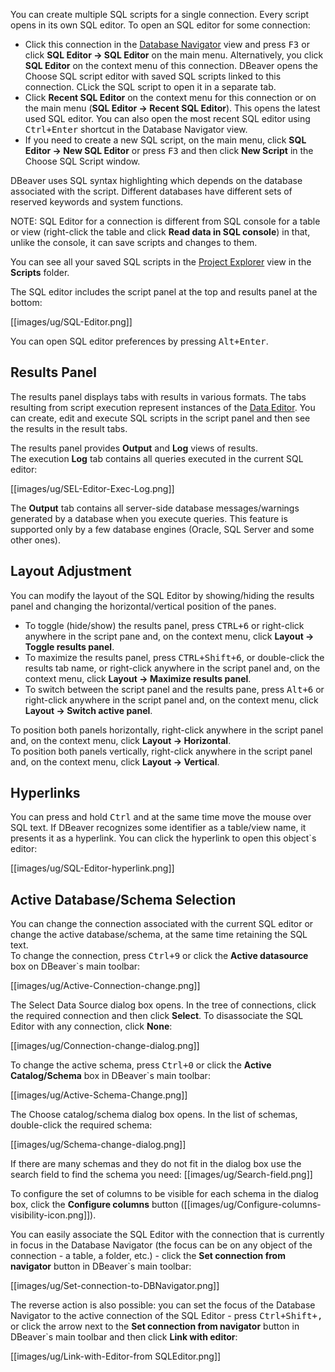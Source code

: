 You can create multiple SQL scripts for a single connection. Every script opens in its own SQL editor. 
To open an SQL editor for some connection:
* Click this connection in the [Database Navigator](https://github.com/dbeaver/dbeaver/wiki/Database-Navigator) view and press <kbd>F3</kbd> or click **SQL Editor -> SQL Editor** on the main menu. Alternatively, you click **SQL Editor** on the context menu of this connection. DBeaver opens the Choose SQL script editor with saved SQL scripts linked to this connection. CLick the SQL script to open it in a separate tab.
* Click **Recent SQL Editor** on the context menu for this connection or on the main menu (**SQL Editor -> Recent SQL Editor**). This opens the latest used SQL editor. You can also open the most recent SQL editor using <kbd>Ctrl+Enter</kbd> shortcut in the Database Navigator view.
* If you need to create a new SQL script, on the main menu, click **SQL Editor -> New SQL Editor** or press <kbd>F3</kbd> and then click **New Script** in the Choose SQL Script window.

DBeaver uses SQL syntax highlighting which depends on the database associated with the script. Different databases have different sets of reserved keywords and system functions.

NOTE: SQL Editor for a connection is different from SQL console for a table or view (right-click the table and click **Read data in SQL console**) in that, unlike the console, it can save scripts and changes to them.

You can see all your saved SQL scripts in the [Project Explorer](https://github.com/dbeaver/dbeaver/wiki/Project-Explorer) view in the **Scripts** folder.

The SQL editor includes the script panel at the top and results panel at the bottom:

[[images/ug/SQL-Editor.png]]

You can open SQL editor preferences by pressing <kbd>Alt+Enter</kbd>.

## Results Panel
The results panel displays tabs with results in various formats. The tabs resulting from script execution represent instances of the [Data Editor](https://github.com/dbeaver/dbeaver/wiki/Data-Editor). You can create, edit and execute SQL scripts in the script panel and then see the results in the result tabs.

The results panel provides **Output** and **Log** views of results.  
The execution **Log** tab contains all queries executed in the current SQL editor:

[[images/ug/SEL-Editor-Exec-Log.png]]

The **Output** tab contains all server-side database messages/warnings generated by a database when you execute queries. This feature is supported only by a few database engines (Oracle, SQL Server and some other ones). 

## Layout Adjustment
You can modify the layout of the SQL Editor by showing/hiding the results panel and changing the horizontal/vertical position of the panes.
* To toggle (hide/show) the results panel, press <kbd>CTRL+6</kbd> or right-click anywhere in the script pane and, on the context menu, click **Layout -> Toggle results panel**.
* To maximize the results panel, press <kbd>CTRL+Shift+6</kbd>, or double-click the results tab name, or right-click anywhere in the script panel and, on the context menu, click **Layout -> Maximize results panel**.
* To switch between the script panel and the results pane, press <kbd>Alt+6</kbd> or right-click anywhere in the script panel and, on the context menu, click **Layout -> Switch active panel**.

To position both panels horizontally, right-click anywhere in the script panel and, on the context menu, click **Layout -> Horizontal**.  
To position both panels vertically, right-click anywhere in the script panel and, on the context menu, click **Layout -> Vertical**.

## Hyperlinks
You can press and hold <kbd>Ctrl</kbd> and at the same time move the mouse over SQL text. If DBeaver recognizes some identifier as a table/view name, it presents it as a hyperlink. You can click the hyperlink to open this object`s editor:

[[images/ug/SQL-Editor-hyperlink.png]]  

## Active Database/Schema Selection
You can change the connection associated with the current SQL editor or change the active database/schema, at the same time retaining the SQL text.  
To change the connection, press <kbd>Ctrl+9</kbd> or click the **Active datasource** box on DBeaver`s main toolbar:

[[images/ug/Active-Connection-change.png]]

The Select Data Source dialog box opens. In the tree of connections, click the required connection and then click **Select**. To disassociate the SQL Editor with any connection, click **None**:

[[images/ug/Connection-change-dialog.png]]

To change the active schema, press <kbd>Ctrl+0</kbd> or click the **Active Catalog/Schema** box in DBeaver`s main toolbar:

[[images/ug/Active-Schema-Change.png]]

The Choose catalog/schema dialog box opens. In the list of schemas, double-click the required schema:

[[images/ug/Schema-change-dialog.png]]

If there are many schemas and they do not fit in the dialog box use the search field to find the schema you need: [[images/ug/Search-field.png]]

To configure the set of columns to be visible for each schema in the dialog box, click the **Configure columns** button ([[images/ug/Configure-columns-visibility-icon.png]]).

You can easily associate the SQL Editor with the connection that is currently in focus in the Database Navigator (the focus can be on any object of the connection - a table, a folder, etc.) - click the **Set connection from navigator** button in DBeaver`s main toolbar:

[[images/ug/Set-connection-to-DBNavigator.png]]

The reverse action is also possible: you can set the focus of the Database Navigator to the active connection of the SQL Editor - press <kbd>Ctrl+Shift+,</kbd> or click the arrow next to the **Set connection from navigator** button in DBeaver`s main toolbar and then click **Link with editor**:

[[images/ug/Link-with-Editor-from SQLEditor.png]]
